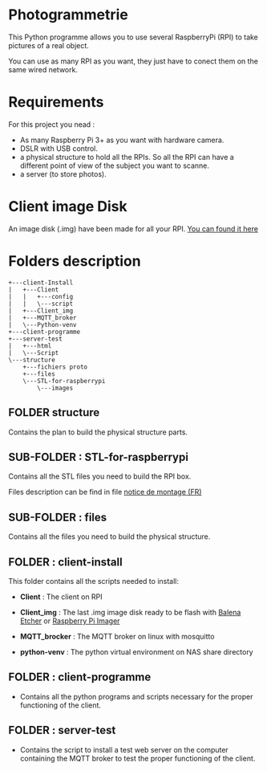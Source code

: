 # Photogrammetrie
This Python programme allows you to use several RaspberryPi (RPI) to take pictures of a real object.

You can use as many RPI as you want, they just have to conect them on the same wired network.


# Requirements
For this project you nead :
- As many Raspberry Pi 3+ as you want with hardware camera.
- DSLR with USB control.
- a physical structure to hold all the RPIs. So all the RPI can have a different point of view of the subject you want to scanne.
- a server (to store photos).


# Client image Disk
An image disk (.img) have been made for all your RPI. [You can found it here](./client-Install/Client_img/RPI_06.07.22_2.75Go.rar)



# Folders description

```
+---client-Install
|   +---Client
|   |   +---config
|   |   \---script
|   +---Client_img
|   +---MQTT_broker
|   \---Python-venv
+---client-programme
+---server-test
|   +---html
|   \---Script
\---structure
    +---fichiers proto
    +---files
    \---STL-for-raspberrypi
        \---images
```

## FOLDER structure
Contains the plan to build the physical structure parts.

## SUB-FOLDER : STL-for-raspberrypi
Contains all the STL files you need to build the RPI box. 

Files description can be find in file [notice de montage (FR)](./structure/STL-for-raspberrypi/notice%20de%20montage%20raspberry%20pi.pdf)

## SUB-FOLDER : files
Contains all the files you need to build the physical structure.


## FOLDER : client-install
This folder contains all the scripts needed to install:
- **Client** : The client on RPI
- **Client_img** : The last .img image disk ready to be flash with [Balena Etcher](https://www.balena.io/etcher/) or [Raspberry Pi Imager](https://www.raspberrypi.com/news/raspberry-pi-imager-imaging-utility/)

- **MQTT_brocker** : The MQTT broker on linux with mosquitto
- **python-venv** : The python virtual environment on NAS share directory

## FOLDER : client-programme
- Contains all the python programs and scripts necessary for the proper functioning of the client.


## FOLDER : server-test
- Contains the script to install a test web server on the computer containing the MQTT broker to test the proper functioning of the client.
